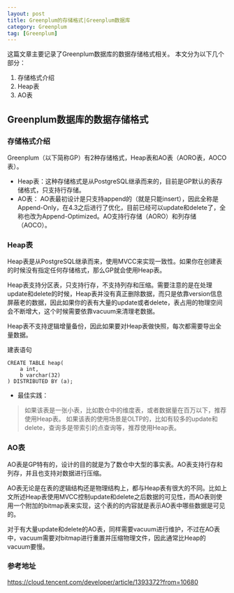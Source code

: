 ```yaml
---
layout: post
title: Greenplum的存储格式|Greenplum数据库 
category: Greenplum
tag: [Greenplum]
---
```


这篇文章主要记录了Greenplum数据库的数据存储格式相关。
本文分为以下几个部分：
1. 存储格式介绍
2. Heap表
3. AO表


## Greenplum数据库的数据存储格式

### 存储格式介绍

Greenplum（以下简称GP）有2种存储格式，Heap表和AO表（AORO表，AOCO表）。

- Heap表：这种存储格式是从PostgreSQL继承而来的，目前是GP默认的表存储格式，只支持行存储。
- AO表：   AO表最初设计是只支持append的（就是只能insert），因此全称是Append-Only，在4.3之后进行了优化，目前已经可以update和delete了，全称也改为Append-Optimized。AO支持行存储（AORO）和列存储（AOCO）。

### Heap表
Heap表是从PostgreSQL继承而来，使用MVCC来实现一致性。如果你在创建表的时候没有指定任何存储格式，那么GP就会使用Heap表。

Heap表支持分区表，只支持行存，不支持列存和压缩。需要注意的是在处理update和delete的时候，Heap表并没有真正删除数据，而只是依靠version信息屏蔽老的数据，因此如果你的表有大量的update或者delete，表占用的物理空间会不断增大，这个时候需要依靠vacuum来清理老数据。

Heap表不支持逻辑增量备份，因此如果要对Heap表做快照，每次都需要导出全量数据。

建表语句
```
CREATE TABLE heap(
	a int,
	b varchar(32)
) DISTRIBUTED BY (a);
```
- 最佳实践：

>如果该表是一张小表，比如数仓中的维度表，或者数据量在百万以下，推荐使用Heap表。
>如果该表的使用场景是OLTP的，比如有较多的update和delete，查询多是带索引的点查询等，推荐使用Heap表。


### AO表
AO表是GP特有的，设计的目的就是为了数仓中大型的事实表。AO表支持行存和列存，并且也支持对数据进行压缩。

AO表无论是在表的逻辑结构还是物理结构上，都与Heap表有很大的不同。比如上文所述Heap表使用MVCC控制update和delete之后数据的可见性，而AO表则使用一个附加的bitmap表来实现，这个表的的内容就是表示AO表中哪些数据是可见的。

对于有大量update和delete的AO表，同样需要vacuum进行维护，不过在AO表中，vacuum需要对bitmap进行重置并压缩物理文件，因此通常比Heap的vacuum要慢。

### 参考地址
https://cloud.tencent.com/developer/article/1393372?from=10680